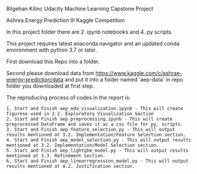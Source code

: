 Bilgehan Kilinc Udacity Machine Learning Capstone Project

Ashrea Energy Prediction III Kaggle Competition

In this project folder there are 2 .ipynb notebooks and 4 .py scripts. 

This project requires latest anaconda navigator and an updated conda environment with python 3.7 or later.

First download this Repo into a folder.

Second please download data from https://www.kaggle.com/c/ashrae-energy-prediction/data and put it into a folder named 'aep-data' in repo folder you downloaded at first step.

The reproducing process of codes in the report is:
    
    1. Start and Finish aep_eda_visualization.ipynb - This will create figurese used in 2.2. Exploratory Visualization Section
    2. Start and Finish aep_preprocessing.ipynb - This will create preprocessed DataFrame and saves it as a csv file for py. scripts.
    3. Start and Finish aep-feature_selection.py - This will output results mentioned at 3.2. Implementation/Feature Selection section.
    4. Start and Finish aep_model_selection.py - This will output results mentioned at 3.2. Implementation/Model Selection section.
    5. Start and Finish aep_lightgbm_model.py - This will output results mentioned at 3.3. Refinement section.
    6. Start and Finish aep_linearregression_model.py - This will output results mentioned at 4.2. Justification section.
